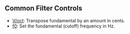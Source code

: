## Common Filter Controls

* [V/oct](/er-301/units/common-controls#voct): Transpose fundamental by an amount in cents.
* [f0](/er-301/units/common-controls#f0): Set the fundamental (cutoff) frequency in Hz.

